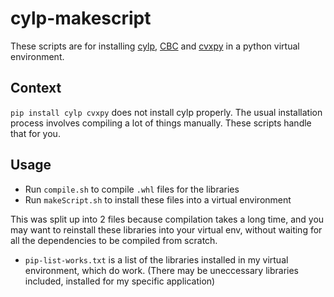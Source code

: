 # cylp-makescript

These scripts are for installing [cylp](https://github.com/coin-or/CyLP), [CBC](www.coin-or.org/download/source/Cbc/) and [cvxpy](http://www.cvxpy.org/en/latest/) in a python virtual environment.

## Context

`pip install cylp cvxpy` does not install cylp properly. The usual installation process involves compiling a lot of things manually. These scripts handle that for you.

## Usage

* Run `compile.sh` to compile `.whl` files for the libraries
* Run `makeScript.sh` to install these files into a virtual environment

This was split up into 2 files because compilation takes a long time, and you may want to reinstall these libraries into your virtual env, without waiting for all the dependencies to be compiled from scratch.

* `pip-list-works.txt` is a list of the libraries installed in my virtual environment, which do work. (There may be uneccessary libraries included, installed for my specific application)

    

